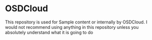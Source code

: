 # OSDCloud
 
This repository is used for Sample content or internally by OSDCloud. I would not recommend using anything in this repository unless you absolutely understand what it is going to do